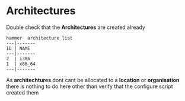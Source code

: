 # Architectures

Double check that the **Architectures** are created already

```
hammer  architecture list
---|-------
ID | NAME
---|-------
2  | i386
1  | x86_64
---|-------

```

As **architechtures** dont cant be allocated to a **location** or **organisation** there is nothing to do here other than verify that the configure script created them
